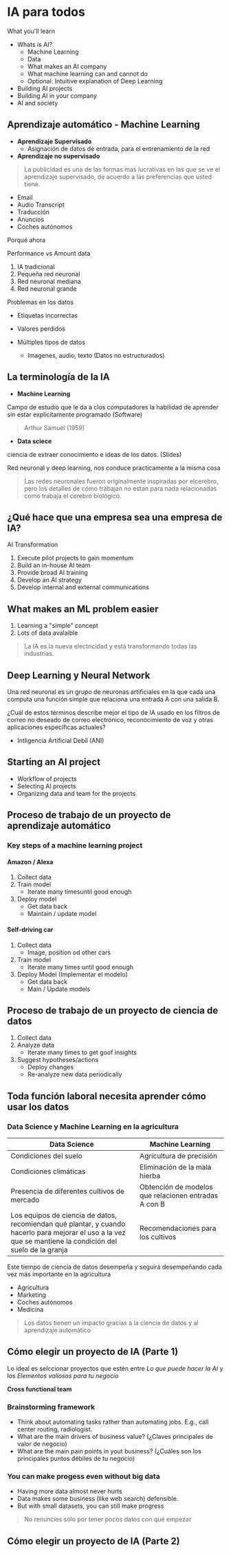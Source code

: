 # IA para todos

What you'll learn

- Whats is AI?
  - Machine Learning
  - Data
  - What makes an AI company
  - What machine learning can and cannot do
  - Optional: Intuitive explanation of Deep Learning
- Building AI projects
- Building AI in your company
- AI and society

## Aprendizaje automático - Machine Learning

- **Aprendizaje Supervisado**
  - Asignación de datos de entrada, para el entrenamiento de la red
- **Aprendizaje no supervisado**

> La publicidad es una de las formas mas lucrativas en las que se ve el aprendizaje supervisado, de acuerdo a las preferencias que usted tiene.

- Email
- Audio Transcript
- Traducción
- Anuncios
- Coches autónomos

Porqué ahora

Performance vs Amount data

1. IA tradicional
2. Pequeña red neuronal
3. Red neuronal mediana
4. Red neuronal grande

Problemas en los datos

- Etiquetas incorrectas
- Valores perdidos

- Múltiples tipos de datos
  - Imagenes, audio, texto (Datos no estructurados)

## La terminología de la IA

- **Machine Learning**

Campo de estudio que le da a clos computadores la habilidad de aprender sin estar explícitamente programado (Software)

> Arthur Samuel (1959)

- **Data sciece**

ciencia de extraer conocimiento e ideas de los datos. (Slides)

Red neuronal y deep learning, nos conduce practicamente a la misma cosa

> Las redes neuronales fueron originalmente inspiradas por elcerebro, pero los detalles de cómo trabajan no estan para nada relacionadas como trabaja el cerebro biológico.

## ¿Qué hace que una empresa sea una empresa de IA?

AI Transformation

1. Execute pilot projects to gain momentum
2. Build an in-house AI team
3. Provide broad AI training
4. Develop an AI strategy
5. Develop internal and external communications

## What makes an ML problem easier

1. Learning a "simple" concept
2. Lots of data avalaible

> La IA es la nueva electricidad y está transformando todas las industrias.

## Deep Learning y Neural Network

Una red neuronal es un grupo de neuronas artificiales en la que cada una computa una función simple que relaciona una entrada A con una salida B.

¿Cuál de estos términos describe mejor el tipo de IA usado en los filtros de correo no deseado de correo electrónico, reconocimiento de voz y otras aplicaciones específicas actuales?

- Intligencia Artificial Debil (ANI)

## Starting an AI project

- Workflow of projects
- Selecting AI projects
- Organizing data and team for the projects

## Proceso de trabajo de un proyecto de aprendizaje automático

### Key steps of a machine learning project

#### Amazon / Alexa

1. Collect data
2. Train model
   - Iterate many timesuntil good enough
3. Deploy model
   - Get data back
   - Maintain / update model

#### Self-driving car

1. Collect data
   - Image, position od other cars
2. Train model
   - Iterate many times until good enough
3. Deploy Model (Implementar el modelo)
   - Get data back
   - Main / Update models

## Proceso de trabajo de un proyecto de ciencia de datos

1. Collect data
2. Analyze data
   - Iterate many times to get goof insights
3. Suggest hypotheses/actions
   - Deploy changes
   - Re-analyze new data periodically

## Toda función laboral necesita aprender cómo usar los datos

### Data Science y Machine Learning en la agricultura

| Data Science                                                                                                                                                | Machine Learning                                     |
| ----------------------------------------------------------------------------------------------------------------------------------------------------------- | ---------------------------------------------------- |
| Condiciones del suelo                                                                                                                                       | Agricultura de precisión                             |
| Condiciones climáticas                                                                                                                                      | Eliminación de la mala hierba                        |
| Presencia de diferentes cultivos de mercado                                                                                                                 | Obtención de modelos que relacionen entradas A con B |
| Los equipos de ciencia de datos, recomiendan qué plantar, y cuando hacerlo para mejorar el uso a la vez que se mantiene la condición del suelo de la granja | Recomendaciones para los cultivos                    |

Este tiempo de ciencia de datos desempeña y seguirá desempeñando cada vez más importante en la agricultura

- Agricultura
- Marketing
- Coches autónomos
- Medicina

> Los datos tienen un impacto gracias a la ciencia de datos y al aprendizaje automático

## Cómo elegir un proyecto de IA (Parte 1)

Lo ideal es selccionar proyectos que estén entre _Lo que puede hacer la AI_ y los _Elementos valiosos para tu negocio_

**Cross functional team**

### Brainstorming framework

- Think about automating tasks rather than automating jobs. E.g., call center routing, radiologist.
- What are the main drivers of business value? (¿Claves principales de valor de negocio)
- What are the main pain points in yout business? (¿Cuáles son los principales puntos débiles de tu negocio)

### You can make progess even without big data

- Having more data almost never hurts
- Data makes some business (like web search) defensible.
- But with small datasets, you can still make progress

> No renuncies solo por tener pocos datos con qué empezar

## Cómo elegir un proyecto de IA (Parte 2)
